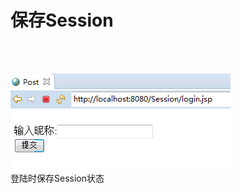 ﻿# 保存Session

<br><br>

![image](https://github.com/luguanxing/JavaWeb-Study/blob/master/Servlet/pictures/04.gif?raw=true)<br>
登陆时保存Session状态
<br><br><br><br><br><br>


